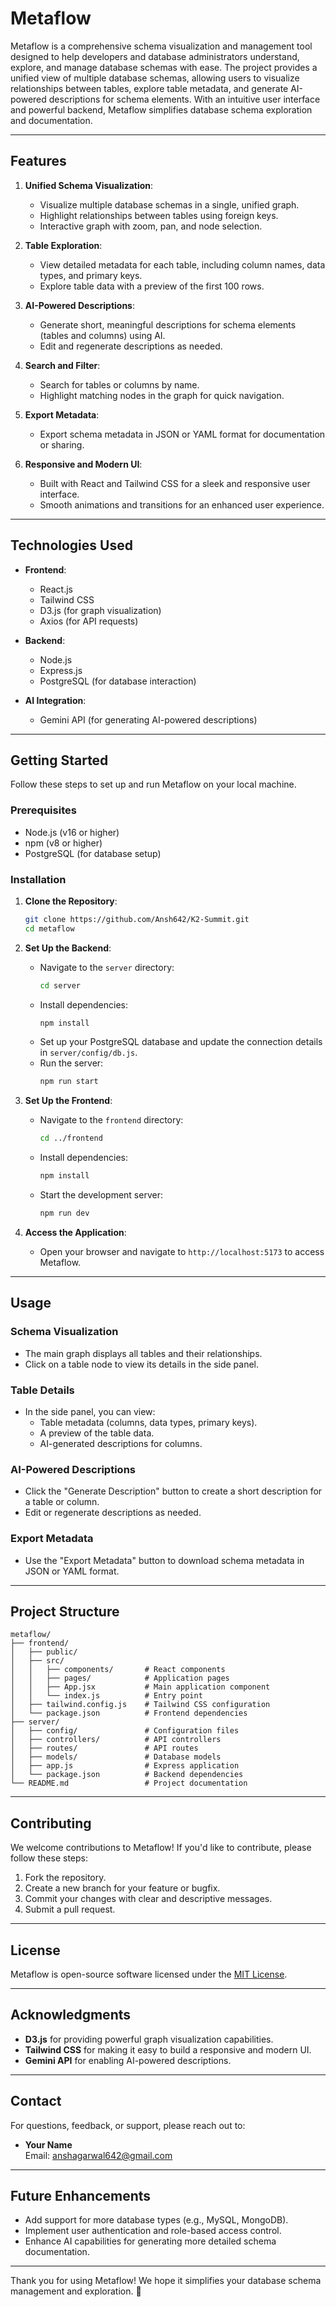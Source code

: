 # Metaflow

Metaflow is a comprehensive schema visualization and management tool designed to help developers and database administrators understand, explore, and manage database schemas with ease. The project provides a unified view of multiple database schemas, allowing users to visualize relationships between tables, explore table metadata, and generate AI-powered descriptions for schema elements. With an intuitive user interface and powerful backend, Metaflow simplifies database schema exploration and documentation.

---

## Features

1. **Unified Schema Visualization**:
   - Visualize multiple database schemas in a single, unified graph.
   - Highlight relationships between tables using foreign keys.
   - Interactive graph with zoom, pan, and node selection.

2. **Table Exploration**:
   - View detailed metadata for each table, including column names, data types, and primary keys.
   - Explore table data with a preview of the first 100 rows.

3. **AI-Powered Descriptions**:
   - Generate short, meaningful descriptions for schema elements (tables and columns) using AI.
   - Edit and regenerate descriptions as needed.

4. **Search and Filter**:
   - Search for tables or columns by name.
   - Highlight matching nodes in the graph for quick navigation.

5. **Export Metadata**:
   - Export schema metadata in JSON or YAML format for documentation or sharing.

6. **Responsive and Modern UI**:
   - Built with React and Tailwind CSS for a sleek and responsive user interface.
   - Smooth animations and transitions for an enhanced user experience.

---

## Technologies Used

- **Frontend**:
  - React.js
  - Tailwind CSS
  - D3.js (for graph visualization)
  - Axios (for API requests)

- **Backend**:
  - Node.js
  - Express.js
  - PostgreSQL (for database interaction)

- **AI Integration**:
  - Gemini API (for generating AI-powered descriptions)

---

## Getting Started

Follow these steps to set up and run Metaflow on your local machine.

### Prerequisites

- Node.js (v16 or higher)
- npm (v8 or higher)
- PostgreSQL (for database setup)

### Installation

1. **Clone the Repository**:
   ```bash
   git clone https://github.com/Ansh642/K2-Summit.git
   cd metaflow
   ```

2. **Set Up the Backend**:
   - Navigate to the `server` directory:
     ```bash
     cd server
     ```
   - Install dependencies:
     ```bash
     npm install
     ```
   - Set up your PostgreSQL database and update the connection details in `server/config/db.js`.
   - Run the server:
     ```bash
     npm run start
     ```

3. **Set Up the Frontend**:
   - Navigate to the `frontend` directory:
     ```bash
     cd ../frontend
     ```
   - Install dependencies:
     ```bash
     npm install
     ```
   - Start the development server:
     ```bash
     npm run dev
     ```

4. **Access the Application**:
   - Open your browser and navigate to `http://localhost:5173` to access Metaflow.

---

## Usage

### Schema Visualization
- The main graph displays all tables and their relationships.
- Click on a table node to view its details in the side panel.

### Table Details
- In the side panel, you can view:
  - Table metadata (columns, data types, primary keys).
  - A preview of the table data.
  - AI-generated descriptions for columns.

### AI-Powered Descriptions
- Click the "Generate Description" button to create a short description for a table or column.
- Edit or regenerate descriptions as needed.

### Export Metadata
- Use the "Export Metadata" button to download schema metadata in JSON or YAML format.

---

## Project Structure

```
metaflow/
├── frontend/
│   ├── public/
│   ├── src/
│   │   ├── components/       # React components
│   │   ├── pages/            # Application pages
│   │   ├── App.jsx           # Main application component
│   │   └── index.js          # Entry point
│   ├── tailwind.config.js    # Tailwind CSS configuration
│   └── package.json          # Frontend dependencies
├── server/
│   ├── config/               # Configuration files
│   ├── controllers/          # API controllers
│   ├── routes/               # API routes
│   ├── models/               # Database models
│   ├── app.js                # Express application
│   └── package.json          # Backend dependencies
└── README.md                 # Project documentation
```

---

## Contributing

We welcome contributions to Metaflow! If you'd like to contribute, please follow these steps:

1. Fork the repository.
2. Create a new branch for your feature or bugfix.
3. Commit your changes with clear and descriptive messages.
4. Submit a pull request.

---

## License

Metaflow is open-source software licensed under the [MIT License](LICENSE).

---

## Acknowledgments

- **D3.js** for providing powerful graph visualization capabilities.
- **Tailwind CSS** for making it easy to build a responsive and modern UI.
- **Gemini API** for enabling AI-powered descriptions.

---

## Contact

For questions, feedback, or support, please reach out to:

- **Your Name**  
  Email: anshagarwal642@gmail.com
---



## Future Enhancements

- Add support for more database types (e.g., MySQL, MongoDB).
- Implement user authentication and role-based access control.
- Enhance AI capabilities for generating more detailed schema documentation.

---

Thank you for using Metaflow! We hope it simplifies your database schema management and exploration. 🚀
